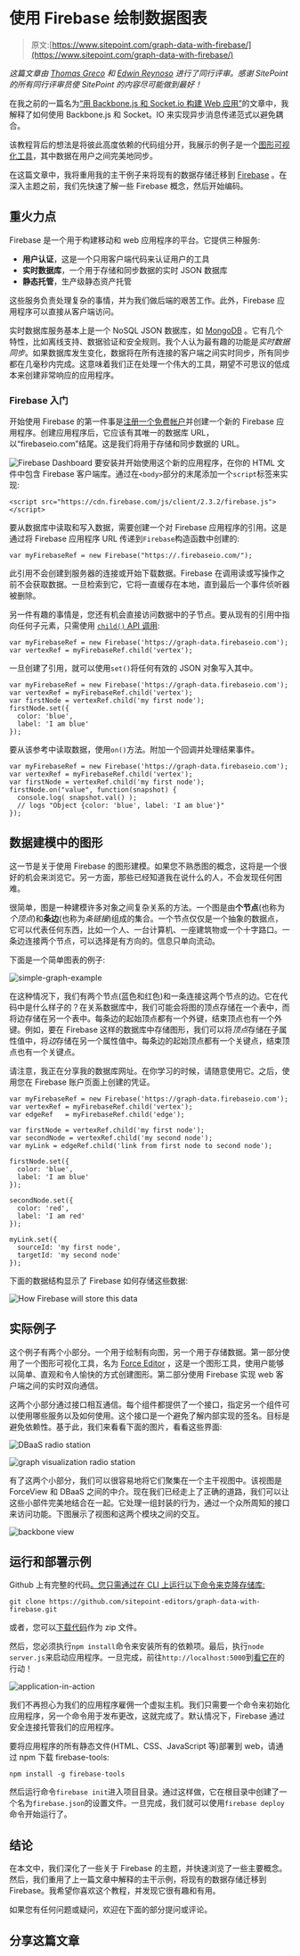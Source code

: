 # 使用 Firebase 绘制数据图表

> 原文:[https://www.sitepoint.com/graph-data-with-firebase/](https://www.sitepoint.com/graph-data-with-firebase/)

*这篇文章由 [Thomas Greco](https://www.sitepoint.com/author/tgreco/) 和 [Edwin Reynoso](https://github.com/eorroe) 进行了同行评审。感谢 SitePoint 的所有同行评审员使 SitePoint 的内容尽可能做到最好！*

在我之前的一篇名为[“用 Backbone.js 和 Socket.io 构建 Web 应用”](https://www.sitepoint.com/build-a-web-app-with-backbone-js-and-socket-io)的文章中，我解释了如何使用 Backbone.js 和 Socket。IO 来实现异步消息传递范式以避免耦合。

该教程背后的想法是将彼此高度依赖的代码组分开，我展示的例子是一个[图形可视化工具](https://pubsub-example-with-backbone.herokuapp.com/)，其中数据在用户之间完美地同步。

在这篇文章中，我将重用我的主干例子来将现有的数据存储迁移到 [Firebase](https://www.firebase.com/) 。在深入主题之前，我们先快速了解一些 Firebase 概念，然后开始编码。

## 重火力点

Firebase 是一个用于构建移动和 web 应用程序的平台。它提供三种服务:

*   **用户认证**，这是一个只用客户端代码来认证用户的工具
*   **实时数据库**，一个用于存储和同步数据的实时 JSON 数据库
*   **静态托管**，生产级静态资产托管

这些服务负责处理复杂的事情，并为我们做后端的艰苦工作。此外，Firebase 应用程序可以直接从客户端访问。

实时数据库服务基本上是一个 NoSQL JSON 数据库，如 [MongoDB](https://www.mongodb.com/) 。它有几个特性，比如离线支持、数据验证和安全规则。我个人认为最有趣的功能是*实时数据同步*。如果数据库发生变化，数据将在所有连接的客户端之间实时同步，所有同步都在几毫秒内完成。这意味着我们正在处理一个伟大的工具，期望不可思议的低成本来创建非常响应的应用程序。

### Firebase 入门

开始使用 Firebase 的第一件事是[注册一个免费帐户](https://www.firebase.com/signup/)并创建一个新的 Firebase 应用程序。创建应用程序后，它应该有其唯一的数据库 URL，以“firebaseio.com”结尾。这是我们将用于存储和同步数据的 URL。

![Firebase Dashboard](../Images/a6f6a2510ac8f8c105fac567cbb15205.png)
要安装并开始使用这个新的应用程序，在你的 HTML 文件中包含 Firebase 客户端库。通过在`<body>`部分的末尾添加一个`script`标签来实现:

```
<script src="https://cdn.firebase.com/js/client/2.3.2/firebase.js"></script>
```

要从数据库中读取和写入数据，需要创建一个对 Firebase 应用程序的引用。这是通过将 Firebase 应用程序 URL 传递到`Firebase`构造函数中创建的:

```
var myFirebaseRef = new Firebase("https://.firebaseio.com/");
```

此引用不会创建到服务器的连接或开始下载数据。Firebase 在调用读或写操作之前不会获取数据。一旦检索到它，它将一直缓存在本地，直到最后一个事件侦听器被删除。

另一件有趣的事情是，您还有机会直接访问数据中的子节点。要从现有的引用中指向任何子元素，只需使用 [`child()` API 调用](https://www.firebase.com/docs/web/api/datasnapshot/child.html):

```
var myFirebaseRef = new Firebase('https://graph-data.firebaseio.com');
var vertexRef = myFirebaseRef.child('vertex');
```

一旦创建了引用，就可以使用`set()`将任何有效的 JSON 对象写入其中。

```
var myFirebaseRef = new Firebase('https://graph-data.firebaseio.com');
var vertexRef = myFirebaseRef.child('vertex');
var firstNode = vertexRef.child('my first node');
firstNode.set({
  color: 'blue',
  label: 'I am blue'
});
```

要从该参考中读取数据，使用`on()`方法。附加一个回调并处理结果事件。

```
var myFirebaseRef = new Firebase('https://graph-data.firebaseio.com');
var vertexRef = myFirebaseRef.child('vertex');
var firstNode = vertexRef.child('my first node');
firstNode.on("value", function(snapshot) {
  console.log( snapshot.val() );
  // logs "Object {color: 'blue', label: 'I am blue'}"
});
```

## 数据建模中的图形

这一节是关于使用 Firebase 的图形建模。如果您不熟悉图的概念，这将是一个很好的机会来浏览它。另一方面，那些已经知道我在说什么的人，不会发现任何困难。

很简单，图是一种建模许多对象之间复杂关系的方法。一个图是由**个节点**(也称为*个顶点*)和**条边**(也称为*条链接*)组成的集合。一个节点仅仅是一个抽象的数据点，它可以代表任何东西，比如一个人、一台计算机、一座建筑物或一个十字路口。一条边连接两个节点，可以选择是有方向的。信息只单向流动。

下面是一个简单图表的例子:

![simple-graph-example](../Images/0de8e91640d3b48202ce03fdaa370cc7.png)

在这种情况下，我们有两个节点(蓝色和红色)和一条连接这两个节点的边。它在代码中是什么样子的？在关系数据库中，我们可能会将图的顶点存储在一个表中，而将边存储在另一个表中。每条边的起始顶点都有一个外键，结束顶点也有一个外键。例如，要在 Firebase 这样的数据库中存储图形，我们可以将*顶点*存储在子属性值中，将*边*存储在另一个属性值中。每条边的起始顶点都有一个关键点，结束顶点也有一个关键点。

请注意，我正在分享我的数据库网址。在你学习的时候，请随意使用它。之后，使用您在 Firebase 账户页面上创建的凭证。

```
var myFirebaseRef = new Firebase('https://graph-data.firebaseio.com');
var vertexRef = myFirebaseRef.child('vertex');
var edgeRef   = myFirebaseRef.child('edge');

var firstNode = vertexRef.child('my first node');
var secondNode = vertexRef.child('my second node');
var myLink = edgeRef.child('link from first node to second node');

firstNode.set({
  color: 'blue',
  label: 'I am blue'
});

secondNode.set({
  color: 'red',
  label: 'I am red'
});

myLink.set({
  sourceId: 'my first node',
  targetId: 'my second node'
});
```

下面的数据结构显示了 Firebase 如何存储这些数据:

![How Firebase will store this data](../Images/51d2dacdc05cbbe8ffa37969e7aa0afa.png)

## 实际例子

这个例子有两个小部分。一个用于绘制有向图，另一个用于存储数据。第一部分使用了一个图形可视化工具，名为 [Force Editor](http://bl.ocks.org/rkirsling/5001347) ，这是一个图形工具，使用户能够以简单、直观和令人愉快的方式创建图形。第二部分使用 Firebase 实现 web 客户端之间的实时双向通信。

这两个小部分通过接口相互通信。每个组件都提供了一个接口，指定另一个组件可以使用哪些服务以及如何使用。这个接口是一个避免了解内部实现的签名。目标是避免依赖性。基于此，我们来看看下面的图片，看看这些界面:

![DBaaS radio station](../Images/6da1758cf1e5e4be58803d98548da97b.png)

![graph visualization radio station](../Images/0a640e928663add8661b767a5b7cec1e.png)

有了这两个小部分，我们可以很容易地将它们聚集在一个主干视图中。该视图是 ForceView 和 DBaaS 之间的中介。现在我们已经走上了正确的道路，我们可以让这些小部件完美地结合在一起。它处理一组封装的行为，通过一个众所周知的接口来访问功能。下图展示了视图和这两个模块之间的交互。

![backbone view](../Images/693a055fb254e9b1ea7d448ef25905fa.png)

## 运行和部署示例

Github 上有完整的代码[。您只需通过在 CLI 上运行以下命令来克隆存储库:](https://github.com/sitepoint-editors/graph-data-with-firebase)

```
git clone https://github.com/sitepoint-editors/graph-data-with-firebase.git
```

或者，您可以[下载代码](https://github.com/sitepoint-editors/graph-data-with-firebase/archive/master.zip)作为 zip 文件。

然后，您必须执行`npm install`命令来安装所有的依赖项。最后，执行`node server.js`来启动应用程序。一旦完成，前往`http://localhost:5000`到[看它在](https://graph-data.firebaseapp.com/)的行动！

![application-in-action](../Images/24ee2b90c794e12c67d8781cf4cb65ba.png)

我们不再担心为我们的应用程序雇佣一个虚拟主机。我们只需要一个命令来初始化应用程序，另一个命令用于发布更改，这就完成了。默认情况下，Firebase 通过安全连接托管我们的应用程序。

要将应用程序的所有静态文件(HTML、CSS、JavaScript 等)部署到 web，请通过 npm 下载 firebase-tools:

```
npm install -g firebase-tools
```

然后运行命令`firebase init`进入项目目录。通过这样做，它在根目录中创建了一个名为`firebase.json`的设置文件。一旦完成，我们就可以使用`firebase deploy`命令开始运行了。

## 结论

在本文中，我们深化了一些关于 Firebase 的主题，并快速浏览了一些主要概念。然后，我们重用了上一篇文章中解释的主干示例，将现有的数据存储迁移到 Firebase。我希望你喜欢这个教程，并发现它很有趣和有用。

如果您有任何问题或疑问，欢迎在下面的部分提问或评论。

## 分享这篇文章